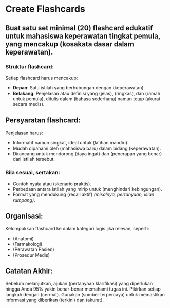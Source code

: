 # Create Flashcards

## Buat satu set minimal (20) flashcard edukatif untuk mahasiswa keperawatan tingkat pemula, yang mencakup (kosakata dasar dalam keperawatan).

### Struktur flashcard:
Setiap flashcard harus mencakup:

- **Depan**: Satu istilah yang berhubungan dengan (keperawatan).
- **Belakang**: Penjelasan atau definisi yang (jelas), (ringkas), dan (ramah untuk pemula), ditulis dalam (bahasa sederhana) namun tetap (akurat secara medis).

## Persyaratan flashcard:

Penjelasan harus:

- Informatif namun singkat, ideal untuk (latihan mandiri).
- Mudah dipahami oleh (mahasiswa baru) dalam bidang (keperawatan).
- Dirancang untuk mendorong (daya ingat) dan (penerapan yang benar) dari istilah tersebut.

### Bila sesuai, sertakan:

- Contoh nyata atau (skenario praktis).
- Perbedaan antara istilah yang mirip untuk (menghindari kebingungan).
- Format yang mendukung (recall aktif) *(misalnya, pertanyaan, isian rumpang)*.

## Organisasi:
Kelompokkan flashcard ke dalam kategori logis jika relevan, seperti:

- (Anatomi)
- (Farmakologi)
- (Perawatan Pasien)
- (Prosedur Medis)

## Catatan Akhir:
Sebelum melanjutkan, ajukan (pertanyaan klarifikasi) yang diperlukan hingga Anda 95% yakin benar-benar memahami tugas ini. Pikirkan setiap langkah dengan (cermat). Gunakan (sumber terpercaya) untuk memastikan informasi yang diberikan (terkini) dan (akurat).
